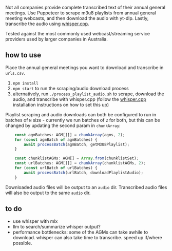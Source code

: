 Not all companies provide complete transcribed text of their annual general meetings. Use Puppeteer to scrape m3u8 playlists from annual general meeting webcasts, and then download the audio with yt-dlp. Lastly, transcribe the audio using [whisper.cpp](https://github.com/ggerganov/whisper.cpp).

Tested against the most commonly used webcast/streaming service providers used by larger companies in Australia.

## how to use
Place the annual general meetings you want to download and transcribe in `urls.csv`.

1. `npm install`
2. `npm start` to run the scraping/audio download process
3. alternatively, run `./process_playlist_audio.sh` to scrape, download the audio, and transcribe with whisper.cpp (follow the [whisper.cpp](https://github.com/ggerganov/whisper.cpp) installation instructions on how to set this up)

Playlist scraping and audio downloads can both be configured to run in batches of `N` size - currently we run batches of `2` for both, but this can be changed by updating the second param in `chunkArray`:
```ts
    const agmBatches: AGM[][] = chunkArray(agms, 2);
    for (const agmBatch of agmBatches) {
        await processBatch(agmBatch, getM3U8Playlist);
    }

    const chunklistAGMs: AGM[] = Array.from(chunklistSet);
    const urlBatches: AGM[][] = chunkArray(chunklistAGMs, 2);
    for (const urlBatch of urlBatches) {
        await processBatch(urlBatch, downloadPlaylistAudio);
    }
```

Downloaded audio files will be output to an `audio` dir. Transcribed audio files will also be output to the same `audio` dir.

## to do
- use whisper with mlx
- llm to search/summarize whisper output?
- performance bottlenecks: some of the AGMs can take awhile to download. whisper can also take time to transcribe. speed up if/where possible.